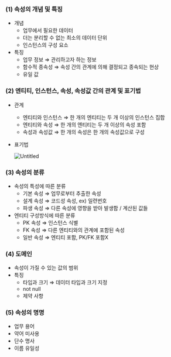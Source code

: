 ### (1) 속성의 개념 및 특징

- 개념
    - 업무에서 필요한 데이터
    - 더는 분리할 수 없는 최소의 데이터 단위
    - 인스턴스의 구성 요소
- 특징
    - 업무 정보 ⇒ 관리하고자 하는 정보
    - 함수적 종속성 ⇒ 속성 간의 관계에 의해 결정되고 종속되는 현상
    - 유일 값

### (2) 엔티티, 인스턴스, 속성, 속성값 간의 관계 및 표기법

- 관계
    - 엔티티와 인스턴스 ⇒ 한 개의 엔티티는 두 개 이상의 인스턴스 집합
    - 엔티티와 속성 ⇒ 한 개의 엔티티는 두 개 이상의 속성 포함
    - 속성과 속성값 ⇒ 한 개의 속성은 한 개의 속성값으로 구성
- 표기법
    
    ![Untitled](https://s3.us-west-2.amazonaws.com/secure.notion-static.com/fb454c2d-aae3-47a8-bc32-ae3daf105240/Untitled.png?X-Amz-Algorithm=AWS4-HMAC-SHA256&X-Amz-Content-Sha256=UNSIGNED-PAYLOAD&X-Amz-Credential=AKIAT73L2G45EIPT3X45%2F20230315%2Fus-west-2%2Fs3%2Faws4_request&X-Amz-Date=20230315T101541Z&X-Amz-Expires=86400&X-Amz-Signature=f543d9172775cb4b9c8d58f3d784b62df9f990190e30e2632669e1cedba06fd2&X-Amz-SignedHeaders=host&response-content-disposition=filename%3D%22Untitled.png%22&x-id=GetObject)
    

### (3) 속성의 분류

- 속성의 특성에 따른 분류
    - 기본 속성 ⇒ 업무로부터 추출한 속성
    - 설계 속성 ⇒ 코드성 속성, ex) 일련번호
    - 파생 속성 ⇒ 다른 속성에 영향을 받아 발생함 / 계산된 값들
- 엔티티 구성방식에 따른 분류
    - PK 속성 ⇒ 인스턴스 식별
    - FK 속성 ⇒ 다른 엔티티와의 관계에 포함된 속성
    - 일반 속성 ⇒ 엔티티 포함, PK/FK 포함X

### (4) 도메인

- 속성이 가질 수 있는 값의 범위
- 특징
    - 타입과 크기 ⇒ 데이터 타입과 크기 지정
    - not null
    - 제약 사항

### (5) 속성의 명명

- 업무 용어
- 약어 미사용
- 단수 명사
- 이름 유일성